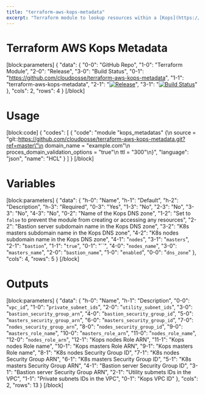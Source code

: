 ```yaml
---
title: "terraform-aws-kops-metadata"
excerpt: "Terraform module to lookup resources within a [Kops](https://github.com/kubernetes/kops) cluster"
---
```

# Terraform AWS Kops Metadata 
[block:parameters]
{
  "data": {
    "0-0": "GitHub Repo",
    "1-0": "Terraform Module",
    "2-0": "Release",
    "3-0": "Build Status",
    "0-1": "https://github.com/cloudposse/terraform-aws-kops-metadata",
    "1-1": "terraform-aws-kops-metadata",
    "2-1": "[![Release](https://img.shields.io/github/release/cloudposse/terraform-aws-kops-metadata.svg)](https://github.com/cloudposse/terraform-aws-kops-metadata/releases)",
    "3-1": "[![Build Status](https://travis-ci.org/cloudposse/terraform-aws-kops-metadata.svg?branch=master)](https://travis-ci.org/cloudposse/terraform-aws-kops-metadata)"
  },
  "cols": 2,
  "rows": 4
}
[/block]

# Usage
[block:code]
{
  "codes": [
    {
      "code": "module \"kops_metadatas\" {\n  source                           = \"git::https://github.com/cloudposse/terraform-aws-kops-metadata.git?ref=master\"\n  domain_name                      = \"example.com\"\n  proces_domain_validation_options = \"true\"\n  ttl                              = \"300\"\n}",
      "language": "json",
      "name": "HCL"
    }
  ]
}
[/block]
# Variables
[block:parameters]
{
  "data": {
    "h-0": "Name",
    "h-1": "Default",
    "h-2": "Description",
    "h-3": "Required",
    "0-3": "Yes",
    "1-3": "No",
    "2-3": "No",
    "3-3": "No",
    "4-3": "No",
    "0-2": "Name of the Kops DNS zone",
    "1-2": "Set to `false` to prevent the module from creating or accessing any resources",
    "2-2": "Bastion server subdomain name in the Kops DNS zone",
    "3-2": "K8s masters subdomain name in the Kops DNS zone",
    "4-2": "K8s nodes subdomain name in the Kops DNS zone",
    "4-1": "`nodes`",
    "3-1": "`masters`",
    "2-1": "`bastion`",
    "1-1": "`true`",
    "0-1": "``",
    "4-0": "`nodes_name`",
    "3-0": "`masters_name`",
    "2-0": "`bastion_name`",
    "1-0": "`enabled`",
    "0-0": "`dns_zone`"
  },
  "cols": 4,
  "rows": 5
}
[/block]
# Outputs
[block:parameters]
{
  "data": {
    "h-0": "Name",
    "h-1": "Description",
    "0-0": "`vpc_id`",
    "1-0": "`private_subnet_ids`",
    "2-0": "`utility_subnet_ids`",
    "3-0": "`bastion_security_group_arn`",
    "4-0": "`bastion_security_group_id`",
    "5-0": "`masters_security_group_arn`",
    "6-0": "`masters_security_group_id`",
    "7-0": "`nodes_security_group_arn`",
    "8-0": "`nodes_security_group_id`",
    "9-0": "`masters_role_name`",
    "10-0": "`masters_role_arn`",
    "11-0": "`nodes_role_name`",
    "12-0": "`nodes_role_arn`",
    "12-1": "Kops nodes Role ARN",
    "11-1": "Kops nodes Role name",
    "10-1": "Kops masters Role ARN",
    "9-1": "Kops masters Role name",
    "8-1": "K8s nodes Security Group ID",
    "7-1": "K8s nodes Security Group ARN",
    "6-1": "K8s masters Security Group ID",
    "5-1": "K8s masters Security Group ARN",
    "4-1": "Bastion server Security Group ID",
    "3-1": "Bastion server Security Group ARN",
    "2-1": "Utility submets IDs in the VPC",
    "1-1": "Private subnets IDs in the VPC",
    "0-1": "Kops VPC ID"
  },
  "cols": 2,
  "rows": 13
}
[/block]